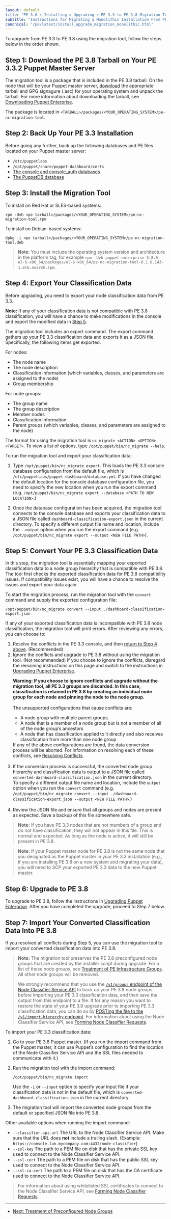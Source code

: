 ```yaml
---
layout: default
title: "PE 3.8 » Installing » Upgrading » PE 3.3 to PE 3.8 Migration Tool"
subtitle: "Instructions for Migrating a Monolithic Installation From PE 3.3 to PE 3.8"
canonical: "/pe/latest/install_upgrade_migration_monolithic.html"
---
```


To upgrade from PE 3.3 to PE 3.8 using the migration tool, follow the steps below in the order shown.

## Step 1: Download the PE 3.8 Tarball on Your PE 3.3.2 Puppet Master Server

The migration tool is a package that is included in the PE 3.8 tarball. On the node that will be your Puppet master server, [download](https://puppetlabs.com/download-puppet-enterprise) the appropriate tarball and GPG signagure (.asc) for your operating system and unpack the tarball. For more information about downloading the tarball, see [Downloading Puppet Enterprise](./install_upgrading.html#download-pe).

The package is located in `<TARBALL>/packages/<YOUR_OPERATING_SYSTEM>/pe-nc-migration-tool`.

## Step 2: Back Up Your PE 3.3 Installation

Before going any further, back up the following databases and PE files located on your Puppet master server:

   - `/etc/puppetlabs`
   - `/opt/puppet/share/puppet-dashboard/certs`
   - [The console and console_auth databases](./maintain_console-db.html#database-backups)
   - [The PuppetDB database](/puppetdb/2.3/migrate.html#exporting-data-from-an-existing-puppetdb-database)

## Step 3: Install the Migration Tool

To install on Red Hat or SLES-based systems:

`rpm -Uvh <pe tarball>/packages/<YOUR_OPERATING_SYSTEM>/pe-nc-migration-tool.rpm`

To install on Debian-based systems:

`dpkg -i <pe tarball>/packages/<YOUR_OPERATING_SYSTEM>/pe-nc-migration-tool.deb`

> **Note**: You must include the operating system version and architecture in the platform tag, for example `rpm -Uvh puppet-enterprise-3.8.0-el-6-x86_64/packages/el-6-x86_64/pe-nc-migration-tool-0.1.0.143-1.el6.noarch.rpm`.

## Step 4: Export Your Classification Data

Before upgrading, you need to export your node classification data from PE 3.3.

**Note:** If any of your classification data is not compatible with PE 3.8 classification, you will have a chance to make modifications in the console and export the modified data in [Step 5](#step-5-convert-your-pe-33-classification-data).

The migration tool includes an export command. The export command gathers up your PE 3.3 classification data and exports it as a JSON file. Specifically, the following items get exported.

For nodes:

* The node name
* The node description
* Classification information (which variables, classes, and parameters are assigned to the node)
* Group membership

For node groups:

* The group name
* The group description
* Member nodes
* Classification information
* Parent groups (which variables, classes, and parameters are assigned to the node)


The format for using the migration tool is `nc_migrate <ACTION> <OPTION> <TARGET>`. To view a list of options, type `/opt/puppet/bin/nc_migrate --help`.

To run the migration tool and export your classification data:

1. Type `/opt/puppet/bin/nc_migrate export`. This loads the PE 3.3 console database configuration from the default file, which is `/etc/puppetlabs/puppet-dashboard/database.yml`. If you have changed the default location for the console database configuration file, you need to specify the new location when you run the export command (e.g. `/opt/puppet/bin/nc_migrate export --database <PATH TO NEW LOCATION>`.)

2. Once the database configuration has been acquired, the migration tool connects to the console database and exports your classification data to a JSON file called `dashboard-classification-export.json` in the current directory. To specify a different output file name and location, include the `--output` option when you run the export command (e.g. `/opt/puppet/bin/nc_migrate export --output <NEW FILE PATH>`).

## Step 5: Convert Your PE 3.3 Classification Data

In this step, the migration tool is essentially mapping your exported classification data to a node group hierarchy that is compatible with PE 3.8. The tool first checks the exported classification data for PE 3.8 compatibility issues. If compatibility issues exist, you will have a chance to resolve the issues and export your data again.

To start the migration process, run the migration tool with the `convert` command and supply the exported configuration file:

`/opt/puppet/bin/nc_migrate convert --input ./dashboard-classification-export.json`


If any of your exported classification data is incompatible with PE 3.8 node classification, the migration tool will print errors. After reviewing any errors, you can choose to:

<ol>
<li>
Resolve the conflicts in the PE 3.3 console, and then <a href="#step-4-export-your-classification-data">return to Step 4 above</a>. (Recommended)
</li>
<li>
Ignore the conflicts and upgrade to PE 3.8 without using the migration tool. (Not recommended)
If you choose to ignore the conflicts, disregard the remaining instructions on  this page and switch to the instructions in <a href="./install_upgrading.html">Upgrading Puppet Enterprise</a>.
</li>

<strong>Warning: If you choose to ignore conflicts and upgrade without the migration tool, all PE 3.3 groups are discarded. In this case, classification is retained in PE 3.8 by creating an individual node group for each node and pinning the node to the node group.</strong>
<br>
<br>
The unsupported configurations that cause conflicts are:
<ul>
<li>A node group with multiple parent groups.</li>
<li>A node that is a member of a node group but is not a member of all of the node group’s ancestors</li>
<li>A node that has classification applied to it directly and also receives classification from more than one node group</li>
</ul>
If any of the above configurations are found, the data conversion process will be aborted. For information on resolving each of these conflicts, see <a href="./install_upgrade_migration_tool_conflicts.html">Resolving Conflicts</a>.
<br>
<br>
<li>If the conversion process is successful, the converted node group hierarchy and classification data is output to a JSON file called <code>converted-dashboard-classification.json</code> in the current directory.
<br>
To specify a different output file name and location, include the <code>output</code> option when you run the <code>convert</code> command (e.g. <code>/opt/puppet/bin/nc_migrate convert --input ./dashboard-classification-export.json --output &lt;NEW FILE PATH&gt;</code>.)</li>
<br>
<li>Review the JSON file and ensure that all groups and nodes are present as expected. Save a backup of this file somewhere safe.</li>
</ol>

> **Note:** If you have PE 3.3 nodes that are not members of a group and do not have classification, they will not appear in this file. This is normal and expected. As long as the node is active, it will still be present in PE 3.8.

> **Note:** If your Puppet master node for PE 3.8 is not the same node that you designated as the Puppet master in your PE 3.3 installation (e.g., if you are installing PE 3.8 on a new system and migrating your data), you will need to SCP your exported PE 3.3 data to the new Puppet master.

## Step 6: Upgrade to PE 3.8

To upgrade to PE 3.8, follow the instructions in [Upgrading Puppet 	Enterprise](./install_upgrading.html). After you have completed the upgrade, proceed to Step 7 below.

## Step 7: Import Your Converted Classification Data Into PE 3.8
If you resolved all conflicts during Step 5, you can use the migration tool to import your converted classification data into PE 3.8.

> **Note:** The migration tool preserves the PE 3.8 preconfigured node groups that are created by the installer script during upgrade. For a list of these node groups, see [Treatment of PE Infrastructure Groups](./install_upgrade_migration_preconfigured_groups.html). All other node groups will be removed.
>
> We strongly recommend that you use the [`/v1/groups` endpoint of the Node Classifier Service API](./nc_groups.html) to back up your PE 3.8 node groups before importing your PE 3.3 classification data, and then save the output from this endpoint to a file. If for any reason you want to restore the state of your PE 3.8 upgrade prior to importing PE 3.3 classification data, you can do so by [POSTing the file to the `/v1/import-hierarchy` endpoint](/nc_import-hierarchy.html). For information about using the Node Classifier Service API, see [Forming Node Classifier Requests](./nc_forming_requests.html).

To import your PE 3.3 classification data:

1. Go to your PE 3.8 Puppet master. (If you run the import command from the Puppet master, it can use Puppet’s configuration to find the location of the Node Classifier Service API and the SSL files needed to communicate with it.)

2. Run the migration tool with the import command:

    `/opt/puppet/bin/nc_migrate import`

    Use the `-i` or `--input` option to specify your input file if your classification data is not in the default file, which is `converted-dashboard-classification.json` in the current directory.

3. The migration tool will import the converted node groups from the default or specified JSON file into PE 3.8.

Other available options when running the import command:

* `--classifier-api-url` The URL to the Node Classifier Service API. Make sure that the URL does **not** include a trailing slash. (Example: `https://console.lan.mycompany.com:4432/node-classifier`)
* `--ssl-key` The path to a PEM file on disk that has the private SSL key used to connect to the Node Classifier Service API.
* `--ssl-cert` The path to a PEM file on disk that has the public SSL key used to connect to the Node Classifier Service API.
* `--ssl-ca-cert` The path to a PEM file on disk that has the CA certificate used to connect to the Node Classifier Service API.

> For information about using whitelisted SSL certificates to connect to the Node Classifier Service API, see [Forming Node Classifier Requests](./nc_forming_requests.html#authentication).



* * *


- [Next: Treatment of Preconfigured Node Groups](./install_upgrade_migration_preconfigured_groups.html)